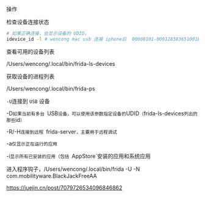 操作

检查设备连接状态

```bash
# 如果正确连接，会显示设备的 UDID。
idevice_id -l # wencong mac usb 连接 iphone后  00008101-000128383651001E
```

查看可用的设备列表

/Users/wencong/.local/bin/frida-ls-devices

获取设备的进程列表

/Users/wencong/.local/bin/frida-ps 

`-U`连接到 `USB` 设备

-D`如果当前有多台 `USB` 设备，可以使用该参数指定设备的 `UDID`（`frida-ls-devices` 列出的那些 `id`）`

-R/-H`连接到远程 `frida-server`，主要用于远程调试`

-a`仅显示正在运行的应用`

-i`显示所有已安装的应用（包括 `AppStore`安装的应用和系统应用



进入程序钩子，/Users/wencong/.local/bin/frida -U -N com.mobilityware.BlackJackFreeAA



https://juejin.cn/post/7079726534096846862
